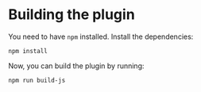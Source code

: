# Building the plugin

You need to have `npm` installed. Install the dependencies:

```
npm install

```

Now, you can build the plugin by running:

```
npm run build-js
```

